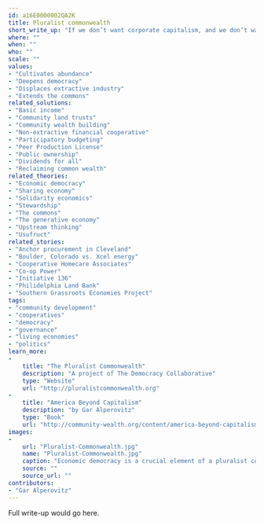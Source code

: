 ```yaml
---
id: a16E0000002QA2K
title: Pluralist commonwealth
short_write_up: "If we don’t want corporate capitalism, and we don’t want authoritarian state socialism, what do we want? The pluralist commonwealth is a vision of an economic and political system designed to ensure environmental sustainability, genuine democracy, community, and greater equality and personal liberty. Crucially: it’s a commonwealth, meaning that ownership of the economic foundations of society is broadly distributed and democratized, and it’s pluralist, meaning that there is no single magic bullet; instead, we need a system made up of different kinds of institutions at different scales, from worker cooperatives and community ownership at smaller scales to public ownership in critically important larger sectors."
where: ""
when: ""
who: ""
scale: ""
values:
- "Cultivates abundance"
- "Deepens democracy"
- "Displaces extractive industry"
- "Extends the commons"
related_solutions:
- "Basic income"
- "Community land trusts"
- "Community wealth building"
- "Non-extractive financial cooperative"
- "Participatory budgeting"
- "Peer Production License"
- "Public ownership"
- "Dividends for all"
- "Reclaiming common wealth"
related_theories:
- "Economic democracy"
- "Sharing economy"
- "Solidarity economics"
- "Stewardship"
- "The commons"
- "The generative economy"
- "Upstream thinking"
- "Usufruct"
related_stories:
- "Anchor procurement in Cleveland"
- "Boulder, Colorado vs. Xcel energy"
- "Cooperative Homecare Associates"
- "Co-op Power"
- "Initiative 136"
- "Philidelphia Land Bank"
- "Southern Grassroots Economies Project"
tags:
- "community development"
- "cooperatives"
- "democracy"
- "governance"
- "living economies"
- "politics"
learn_more:
-
    title: "The Pluralist Commonwealth"
    description: "A project of The Democracy Collaborative"
    type: "Website"
    url: "http://pluralistcommonwealth.org"
-
    title: "America Beyond Capitalism"
    description: "by Gar Alperovitz"
    type: "Book"
    url: "http://community-wealth.org/content/america-beyond-capitalism-reclaiming-our-wealth-our-liberty-and-our-democracy"
images:
-
    url: "Pluralist-Commonwealth.jpg"
    name: "Pluralist-Commonwealth.jpg"
    caption: "Economic democracy is a crucial element of a pluralist commonwealth."
    source: ""
    source_url: ""
contributors:
- "Gar Alperovitz"
---
```

Full write-up would go here.
